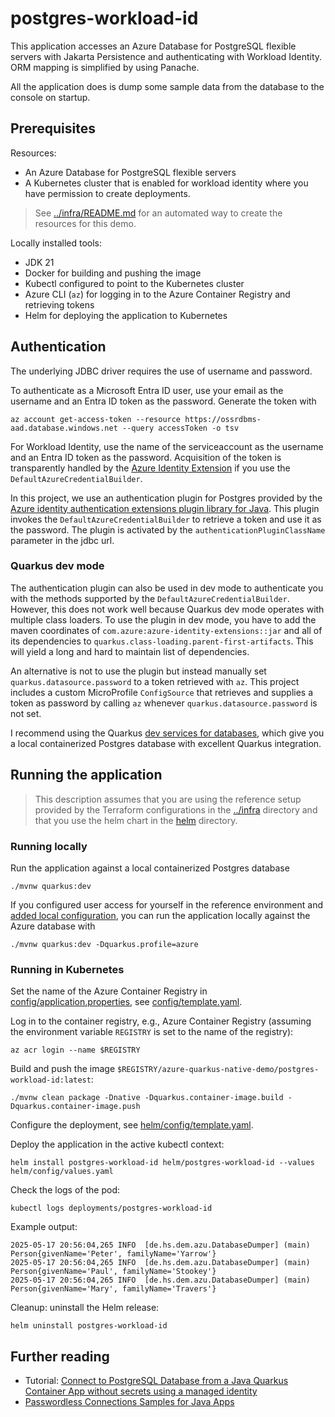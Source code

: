 # postgres-workload-id

This application accesses an Azure Database for PostgreSQL flexible servers with Jakarta Persistence and authenticating with Workload Identity.
ORM mapping is simplified by using Panache.

All the application does is dump some sample data from the database to the console on startup.

## Prerequisites

Resources:
- An Azure Database for PostgreSQL flexible servers
- A Kubernetes cluster that is enabled for workload identity where you have permission to create deployments.

> See [../infra/README.md](../infra/README.md) for an automated way to create the resources for this demo.

Locally installed tools:
- JDK 21
- Docker for building and pushing the image
- Kubectl configured to point to the Kubernetes cluster
- Azure CLI (`az`) for logging in to the Azure Container Registry and retrieving tokens
- Helm for deploying the application to Kubernetes

## Authentication

The underlying JDBC driver requires the use of username and password.

To authenticate as a Microsoft Entra ID user, use your email as the username and an Entra ID token as the password.
Generate the token with
```shell
az account get-access-token --resource https://ossrdbms-aad.database.windows.net --query accessToken -o tsv
```

For Workload Identity, use the name of the serviceaccount as the username and an Entra ID token as the password.
Acquisition of the token is transparently handled by the [Azure Identity Extension](https://github.com/quarkiverse/quarkus-azure-services/tree/main/common/azure-identity)
if you use the `DefaultAzureCredentialBuilder`.

In this project, we use an authentication plugin for Postgres provided by the [Azure identity authentication extensions plugin library for Java](https://learn.microsoft.com/en-us/java/api/overview/azure/identity-extensions-readme?view=azure-java-stable).
This plugin invokes the `DefaultAzureCredentialBuilder` to retrieve a token and use it as the password.
The plugin is activated by the `authenticationPluginClassName` parameter in the jdbc url.

### Quarkus dev mode

The authentication plugin can also be used in dev mode to authenticate you with the methods supported by the `DefaultAzureCredentialBuilder`.
However, this does not work well because Quarkus dev mode operates with multiple class loaders. 
To use the plugin in dev mode, you have to add the maven coordinates of `com.azure:azure-identity-extensions::jar` and all of its dependencies 
to `quarkus.class-loading.parent-first-artifacts`.
This will yield a long and hard to maintain list of dependencies.

An alternative is not to use the plugin but instead manually set `quarkus.datasource.password` to a token retrieved with `az`.
This project includes a custom MicroProfile `ConfigSource` that retrieves and supplies a token as password by calling `az`
whenever `quarkus.datasource.password` is not set.

I recommend using the Quarkus [dev services for databases](https://quarkus.io/guides/databases-dev-services),
which give you a local containerized Postgres database with excellent Quarkus integration.

## Running the application

> This description assumes that you are using the reference setup provided by the Terraform configurations in the
> [../infra](../infra/README.md) directory and that you use the helm chart in the [helm](helm) directory.

### Running locally

Run the application against a local containerized Postgres database
```shell
./mvnw quarkus:dev
```

If you configured user access for yourself in the reference environment and [added local configuration](config/template.properties),
you can run the application locally against the Azure database with

```shell
./mvnw quarkus:dev -Dquarkus.profile=azure
```

### Running in Kubernetes

Set the name of the Azure Container Registry in [config/application.properties](src/main/resources/application.properties),
see [config/template.yaml](config/template.properties).

Log in to the container registry, e.g., Azure Container Registry
(assuming the environment variable `REGISTRY` is set to the name of the registry):

```shell
az acr login --name $REGISTRY
```

Build and push the image `$REGISTRY/azure-quarkus-native-demo/postgres-workload-id:latest`:

```shell
./mvnw clean package -Dnative -Dquarkus.container-image.build -Dquarkus.container-image.push
```

Configure the deployment, see [helm/config/template.yaml](helm/config/template.yaml).

Deploy the application in the active kubectl context:

```shell
helm install postgres-workload-id helm/postgres-workload-id --values helm/config/values.yaml
```

Check the logs of the pod:

```shell
kubectl logs deployments/postgres-workload-id
```

Example output:

```text
2025-05-17 20:56:04,265 INFO  [de.hs.dem.azu.DatabaseDumper] (main) Person{givenName='Peter', familyName='Yarrow'}
2025-05-17 20:56:04,265 INFO  [de.hs.dem.azu.DatabaseDumper] (main) Person{givenName='Paul', familyName='Stookey'}
2025-05-17 20:56:04,265 INFO  [de.hs.dem.azu.DatabaseDumper] (main) Person{givenName='Mary', familyName='Travers'}
```

Cleanup: uninstall the Helm release:

```shell
helm uninstall postgres-workload-id
```

## Further reading

- Tutorial: [Connect to PostgreSQL Database from a Java Quarkus Container App without secrets using a managed identity](https://learn.microsoft.com/en-us/azure/container-apps/tutorial-java-quarkus-connect-managed-identity-postgresql-database?tabs=flexible)
- [Passwordless Connections Samples for Java Apps](https://github.com/Azure-Samples/Passwordless-Connections-for-Java-Apps)